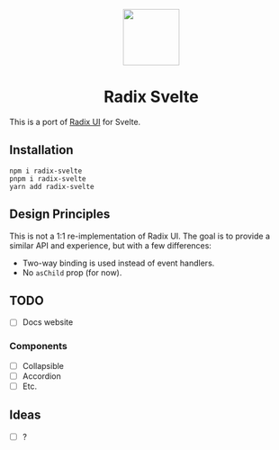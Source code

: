 <p align="center">
  <img align="center" src="./static/logo_github.svg" height="100" />
  
 <h1 align="center">
   Radix Svelte
</h1>
</p>

This is a port of [Radix UI](https://www.radix-ui.com/) for Svelte.

## Installation

```
npm i radix-svelte
pnpm i radix-svelte
yarn add radix-svelte
```

## Design Principles

This is not a 1:1 re-implementation of Radix UI. The goal is to provide a similar API and experience, but with a few differences:

- Two-way binding is used instead of event handlers.
- No `asChild` prop (for now).

## TODO

- [ ] Docs website

### Components

- [ ] Collapsible
- [ ] Accordion
- [ ] Etc.

## Ideas

- [ ] ?
